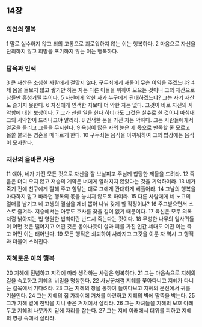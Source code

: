 ## 14장
### 의인의 행복
1 말로 실수하지 않고 죄의 고통으로 괴로워하지 않는 이는 행복하다.
2 마음으로 자신을 단죄하지 않고 희망을 포기하지 않는 이는 행복하다.
### 탐욕과 인색
3 큰 재산은 소심한 사람에게 걸맞지 않다. 구두쇠에게 재물이 무슨 이익을 주겠느냐?
4 제 몸을 돌보지 않고 쌓기만 하는 자는 다른 이들을 위하여 모으는 것이니 그의 재산으로 남들만 흥청거릴 뿐이다.
5 자신에게 악한 자가 누구에게 관대하겠느냐? 그는 자기 재산도 즐기지 못한다.
6 자신에게 인색한 자보다 더 악한 자는 없다. 그것이 바로 자신의 사악함에 대한 보상이다.
7 그가 선한 일을 한다 하더라도 그것은 실수로 한 것이니 마침내 그의 사악함이 드러나고야 말리라.
8 인색한 눈을 가진 자는 악하다. 그는 사람들에게서 얼굴을 돌리고 그들을 무시한다.
9 욕심이 많은 자의 눈은 제 몫으로 만족할 줄 모르고 몹쓸 불의는 영혼을 메마르게 한다.
10 구두쇠는 음식을 아까워하여 그의 밥상에는 음식이 모자란다.
### 재산의 올바른 사용
11 얘야, 네가 가진 모든 것으로 자신을 잘 보살피고 주님께 합당한 제물을 드려라.
12 죽음은 더디 오지 않고 저승의 계약은 너에게 알려지지 않았다는 것을 기억하여라.
13 네가 죽기 전에 친구에게 잘해 주고 힘닿는 대로 그에게 관대하게 베풀어라.
14 그날의 행복을 마다하지 말고 바라던 행복의 몫을 놓치지 않도록 하여라.
15 다른 사람에게 네 노고의 열매를 남기고 네 고생의 결실을 제비 뽑아 나눠 갖게 할 작정이냐?
16 주고받으면서 스스로 즐겨라. 저승에서는 아무도 호사를 찾을 길이 없기 때문이다.
17 육신은 모두 의복처럼 낡아지는 법 영원한 법칙이란 반드시 죽는다는 것이다.
18 무성한 나무의 잎사귀들이 어떤 것은 떨어지고 어떤 것은 돋아나듯이 살과 피를 가진 인간 세대도 어떤 이는 죽고 어떤 이는 태어난다.
19 모든 행적은 쇠퇴하여 사라지고 그것을 이룬 자 역시 그 행적과 더불어 스러진다.
### 지혜로운 이의 행복
20 지혜에 전념하고 지각에 따라 생각하는 사람은 행복하다.
21 그는 마음속으로 지혜의 길을 숙고하고 지혜의 비밀을 명상한다.
22 사냥꾼처럼 지혜를 쫓아다니고 지혜가 다니는 길목에서 기다려라.
23 그는 지혜의 창을 통하여 들여다보고 지혜의 문전에서 귀를 기울인다.
24 그는 지혜의 집 가까이에 거처를 마련하고 지혜의 벽에 말뚝을 박는다.
25 그가 지혜 곁에 천막을 치니 좋은 거처에서 살리라.
26 그는 자녀들을 지혜의 보호 아래 두고 지혜의 나뭇가지 밑에 자리를 잡는다.
27 그는 지혜 아래에서 더위를 피하고 지혜의 영광 속에서 살리라.
